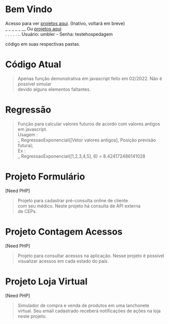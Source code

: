 Bem Vindo
============================================================================
Acesso para ver [projetos aqui](https://repositoriooiler.com.br/). (Inativo, voltará em breve)  
_ _ _ _ _ __ Ou [projetos aqui](https://repositoriooiler-com-br.umbler.net/)  
. . . . . .. Usuário: umbler   -   Senha: testehospedagem


código em suas respectivas pastas.

Código Atual
============================================================================
> Apenas função demonstrativa em javascript feito em 02/2022. Não é possível simular  
devido alguns elementos faltantes.

Regressão
============================================================================
> Função para calcular valores futuros de acordo com valores antigos em javascript.  
> Usagem :  
_ RegressaoExponencial([Vetor valores antigos], Posição previsão futura);  
> Ex :  
_ RegressaoExponencial([1,2,3,4,5], 6) = 8.424172486141028

Projeto Formulário
============================================================================
[Need PHP]
> Projeto para cadastrar pré-consulta online de cliente  
com seu  médico.  Neste  projeto há consulta de API  externa  
de CEPs.  

Projeto Contagem Acessos
============================================================================
[Need PHP]
> Projeto para consultar acessos na aplicação. Nesse projeto é possível   
visualizar acessos em cada estado do país.  

Projeto Loja Virtual
============================================================================
[Need PHP]
> Simulador de compra e venda de produtos em uma lanchonete  
virtual. Seu email cadastrado receberá notificações de ações na loja  
neste projeto.







